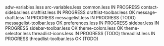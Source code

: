 adw-variables.less
arc-variables.less
common.less						IN PROGRESS
contact-sidebar.less
draftlist.less					IN PROGRESS
draftlist-toolbar.less			OK
message-draft.less				IN PROGRESS
messagelist.less				IN PROGRESS (TODO)
messagelist-toolbar.less		OK
preferences.less				IN PROGRESS
sidebar.less					IN PROGRESS
sidebar-toolbar.less			OK
theme-colors.less				OK
theme-selector.less
threadlist-icons.less			IN PROGRESS (TODO)
threadlist.less					IN PROGRESS
threadlist-toolbar.less			OK (TODO)
